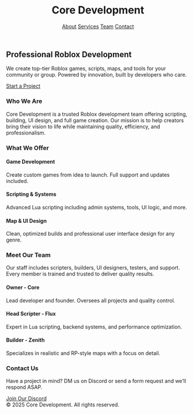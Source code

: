 <!DOCTYPE html>
<html lang="en">
<head>
  <meta charset="UTF-8" />
  <meta name="viewport" content="width=device-width, initial-scale=1.0" />
  <title>Core Development | Roblox Services</title>
  <script src="https://cdn.tailwindcss.com"></script>
</head>
<body class="bg-gray-950 text-white font-sans">

  <!-- Header -->
  <header class="bg-gradient-to-r from-indigo-600 to-purple-700 p-6 shadow-lg">
    <div class="max-w-6xl mx-auto flex justify-between items-center">
      <h1 class="text-3xl font-bold">Core Development</h1>
      <nav class="space-x-4">
        <a href="#about" class="hover:underline">About</a>
        <a href="#services" class="hover:underline">Services</a>
        <a href="#team" class="hover:underline">Team</a>
        <a href="#contact" class="hover:underline">Contact</a>
      </nav>
    </div>
  </header>

  <!-- Hero Section -->
  <section class="text-center py-20 bg-gray-900">
    <h2 class="text-5xl font-bold mb-4">Professional Roblox Development</h2>
    <p class="text-xl text-gray-300 max-w-2xl mx-auto">We create top-tier Roblox games, scripts, maps, and tools for your community or group. Powered by innovation, built by developers who care.</p>
    <a href="#contact" class="mt-8 inline-block bg-purple-600 hover:bg-purple-700 text-white py-3 px-6 rounded-xl text-lg transition">Start a Project</a>
  </section>

  <!-- About Section -->
  <section id="about" class="py-16 px-6 bg-gray-800">
    <div class="max-w-4xl mx-auto text-center">
      <h3 class="text-4xl font-semibold mb-6">Who We Are</h3>
      <p class="text-lg text-gray-300">Core Development is a trusted Roblox development team offering scripting, building, UI design, and full game creation. Our mission is to help creators bring their vision to life while maintaining quality, efficiency, and professionalism.</p>
    </div>
  </section>

  <!-- Services -->
  <section id="services" class="py-16 bg-gray-900 px-6">
    <div class="max-w-6xl mx-auto">
      <h3 class="text-4xl font-semibold text-center mb-12">What We Offer</h3>
      <div class="grid grid-cols-1 md:grid-cols-3 gap-8">
        <div class="bg-gray-800 p-6 rounded-xl shadow-md">
          <h4 class="text-xl font-bold mb-2">Game Development</h4>
          <p>Create custom games from idea to launch. Full support and updates included.</p>
        </div>
        <div class="bg-gray-800 p-6 rounded-xl shadow-md">
          <h4 class="text-xl font-bold mb-2">Scripting & Systems</h4>
          <p>Advanced Lua scripting including admin systems, tools, UI logic, and more.</p>
        </div>
        <div class="bg-gray-800 p-6 rounded-xl shadow-md">
          <h4 class="text-xl font-bold mb-2">Map & UI Design</h4>
          <p>Clean, optimized builds and professional user interface design for any genre.</p>
        </div>
      </div>
    </div>
  </section>

  <!-- Team Section -->
  <section id="team" class="py-16 bg-gray-800 px-6">
    <div class="max-w-4xl mx-auto text-center">
      <h3 class="text-4xl font-semibold mb-10">Meet Our Team</h3>
      <p class="text-gray-300 mb-8">Our staff includes scripters, builders, UI designers, testers, and support. Every member is trained and trusted to deliver quality results.</p>
      <div class="flex flex-wrap justify-center gap-6">
        <div class="bg-gray-700 p-4 rounded-xl w-64">
          <h4 class="font-bold text-lg">Owner - Core</h4>
          <p>Lead developer and founder. Oversees all projects and quality control.</p>
        </div>
        <div class="bg-gray-700 p-4 rounded-xl w-64">
          <h4 class="font-bold text-lg">Head Scripter - Flux</h4>
          <p>Expert in Lua scripting, backend systems, and performance optimization.</p>
        </div>
        <div class="bg-gray-700 p-4 rounded-xl w-64">
          <h4 class="font-bold text-lg">Builder - Zenith</h4>
          <p>Specializes in realistic and RP-style maps with a focus on detail.</p>
        </div>
      </div>
    </div>
  </section>

  <!-- Contact Section -->
  <section id="contact" class="py-16 bg-gray-900 px-6">
    <div class="max-w-4xl mx-auto text-center">
      <h3 class="text-4xl font-semibold mb-6">Contact Us</h3>
      <p class="text-gray-300 mb-8">Have a project in mind? DM us on Discord or send a form request and we’ll respond ASAP.</p>
      <a href="https://discord.gg/yourlink" class="bg-indigo-600 hover:bg-indigo-700 py-3 px-6 text-white rounded-xl text-lg inline-block transition">Join Our Discord</a>
    </div>
  </section>

  <!-- Footer -->
  <footer class="bg-gray-800 py-6 text-center text-gray-400 text-sm">
    © 2025 Core Development. All rights reserved.
  </footer>

</body>
</html>
